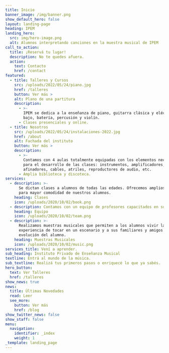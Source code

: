 ```yaml
---
title: Inicio
banner_image: /img/banner.png
show_default_hero: false
layout: landing-page
heading: IPEM
landing_hero:
  src: img/hero-image.png
  alt: Alumnos interpretando canciones en la muestra musical de IPEM
call_to_action:
  title: ¡Reservá tu lugar!
  description: No te quedes afuera.
  action:
    text: Contacto
    href: /contact
featured:
  - title: Talleres y Cursos
    src: /uploads/2022/05/24/piano.jpg
    href: /talleres
    button: Ver más >
    alt: Plano de una partitura
    description:
      - >-
        IPEM se dedica a la enseñanza de piano, guitarra clásica y eléctrica,
        bajo, batería, percusión y violín.
      - Clases presenciales y online.
  - title: Nosotros
    src: /uploads/2022/05/24/instalaciones-2022.jpg
    href: /about
    alt: Fachada del instituto
    button: Ver más >
    description:
      - >-
        Contamos con 4 aulas totalmente equipadas con los elementos necesarios
        para el desarrollo de las clases: instrumentos, amplificadores,
        afinadores, cables, atriles, reproductores de audio, etc.
      - Amplia biblioteca y discoteca.
services:
  - description: >-
      Se dictan clases a alumnos de todas las edades. Ofrecemos amplios horarios
      para mayor comodidad de nuestros alumnos.
    heading: Clases
    icon: /uploads/2020/10/02/book.png
  - description: Contamos con un equipo de profesores capacitados en su área.
    heading: Equipo
    icon: /uploads/2020/10/02/team.png
  - description: >-
      Realizamos muestras musicales que permiten a los alumnos vivir la
      experiencia de tocar en un escenario y a sus familiares y amigos ver la
      evolución del alumno.
    heading: Muestras Musicales
    icon: /uploads/2020/10/02/music.png
services_title: Vení a aprender.
sub_heading: Instituto Privado de Enseñanza Musical
textline: Entrá al mundo de la música.
sub_textline: Realizá tus primeros pasos o enriquecé lo que ya sabés.
hero_button:
  text: Ver Talleres
  href: /talleres
show_news: true
news:
  title: Últimas Novedades
  read: Leer
  see_more:
    button: Ver más
    href: /blog
show_twitter_news: false
show_staff: false
menu:
  navigation:
    identifier: _index
    weight: 1
_template: landing_page
---
```


